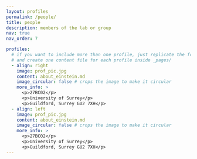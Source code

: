 ```yaml
---
layout: profiles
permalink: /people/
title: people
description: members of the lab or group
nav: true
nav_order: 7

profiles:
  # if you want to include more than one profile, just replicate the following block
  # and create one content file for each profile inside _pages/
  - align: right
    image: prof_pic.jpg
    content: about_einstein.md
    image_circular: false # crops the image to make it circular
    more_info: >
      <p>27BC02</p>
      <p>University of Surrey</p>
      <p>Guildford, Surrey GU2 7XH</p>
  - align: left
    image: prof_pic.jpg
    content: about_einstein.md
    image_circular: false # crops the image to make it circular
    more_info: >
      <p>27BC02</p>
      <p>University of Surrey</p>
      <p>Guildford, Surrey GU2 7XH</p>
---
```

